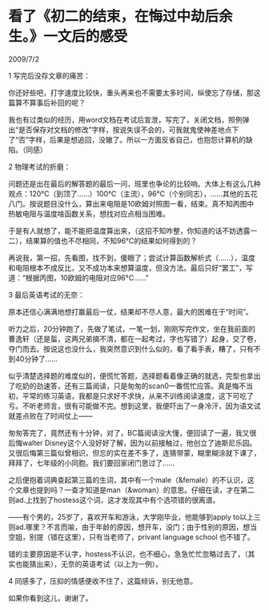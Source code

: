 # 看了《初二的结束，在悔过中劫后余生。》一文后的感受

2009/7/2

1 写完后没存文章的痛苦：

你还好些吧，打字速度比较快，重头再来也不需要太多时间，纵使忘了存储，那这篇算不算事后补回的呢？

我也有过类似的经历，用word文档在考试后宣泄，写完了，关闭文档，照例弹出“是否保存对文档的修改”字样，按说失误不会的，可我就鬼使神差地点下了“否”字样，后果是想追回，没辙了。所以一方面反省自己，也抱怨计算机的缺陷。（同感）

2 物理考试的折磨：

问题还是出在最后的解答题的最后一问，班里也争论的比较响。大体上有这么几种观点：120°C（到顶了……）100°C（主流），96°C（个别同志），……其他的五花八门。按说题目没什么，算出来电阻是10欧姆对照图一看，结束。真不知丙图中热敏电阻与温度啥函数关系，想找对应点相当困难。

于是有人就想了，能不能把温度算出来，（这招不知咋整，你知道的话不妨透露一二），结果算的值也不尽相同，不知96°C的结果如何得到的？

再说我，第一招，先看图，找不到，傻眼了；尝试计算函数解析式（……），温度和电阻根本不成反比，又不成功本来想算温度，但没方法。最后只好“罢工”，写道：“根据丙图，10欧姆的电阻对应96°C……”

3 最后英语考试的无奈：

原本还信心满满地想打赢最后一仗，结果却不尽人意，最大的困难在于“时间”。

听力之后，20分钟跑了，先做了笔试，一笔一划，刚刚写完作文，坐在我前面的曹逸轩（还是蜇，这两兄弟搞不清，都在一起考过，字也写错了）起身，交了卷，夺门而去。按说这也没什么，我突然意识到什么似的，看了看手表，糟了，只有不到40分钟了……

似乎清楚选择题的难度似的，便慌忙答题，选择题看着像正确的就选，完型也拿出了吃奶的劲速答，还有三篇阅读，只是匆匆的scan0一番慌忙应答。真是悔不当初，平常的练习英语，我都是只求好不求快，从来不训练阅读速度，这下可吃了亏。不听老师言，很有可能做不完。想到这里，我便吓出了一身冷汗，因为语文试就差点败在了时间仗上——

匆匆答完了，竟然还有十分钟，对了，BC篇阅读没大懂，便回读了一遍，我又很后悔walter Disney这个人没好好了解，因为以前接触过，他创立了迪斯尼乐园。又很后悔第三篇似曾相识，但忘的实在差不多了，连猜带蒙，糊里糊涂就下课了，拜拜了，七年级的小同胞。我们要回家闭门思过了……

之后便抱着词典查起第三篇的生词，其中有一个male（&female）的不认识，这个文章也提到吗？一查才知道是man（&woman）的意思。仔细在读，才在第二则ad.上找到了hostess这个词，这才发现其中有个选项错的很离谱。

——有个男的，25岁了，喜欢开车和游泳，大学刚毕业，他能够到apply to以上三则ad.哪里？不言而喻，由于年龄的原因，想开车，没门；由于性别的原因，想当空姐，别提（错在这里），只有当老师了，privant language school 也不错了。

错的主要原因是不认字，hostess不认识，也不细心，急急忙忙忽略过去了，（其实也能猜出来），无奈的英语考试（以上为一例）。

4 同感多了，压抑的情感便收不住了，这篇倾诉，别无他意。

如果你看到这儿，谢谢了。